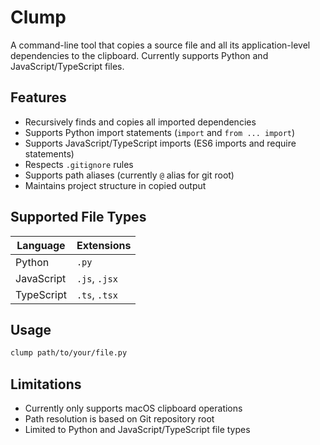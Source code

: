 # Clump

A command-line tool that copies a source file and all its application-level dependencies to the clipboard. Currently supports Python and JavaScript/TypeScript files.

## Features

- Recursively finds and copies all imported dependencies
- Supports Python import statements (`import` and `from ... import`)
- Supports JavaScript/TypeScript imports (ES6 imports and require statements) 
- Respects `.gitignore` rules
- Supports path aliases (currently `@` alias for git root)
- Maintains project structure in copied output

## Supported File Types

| Language | Extensions |
|----------|------------|
| Python | `.py` |
| JavaScript | `.js`, `.jsx` |
| TypeScript | `.ts`, `.tsx` |

## Usage

```bash
clump path/to/your/file.py
```

## Limitations
- Currently only supports macOS clipboard operations
- Path resolution is based on Git repository root
- Limited to Python and JavaScript/TypeScript file types
